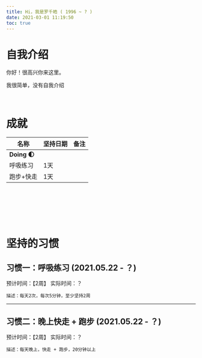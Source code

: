 ```yaml
---
title: Hi，我是罗千皓 ( 1996 ~ ? )
date: 2021-03-01 11:19:50
toc: true
---
```


# 自我介绍
你好！很高兴你来这里。

我很简单，没有自我介绍


<br>


# 成就

| 名称        | 坚持日期 | 备注 |
| ----------- | -------- | ---- |
| **Doing 🌓** |          |      |
| 呼吸练习    | 1天      |      |
| 跑步+快走   | 1天      |      |


<br>
<br>
<br>
<br>
<br>

# 坚持的习惯
## 习惯一：呼吸练习 (2021.05.22 - ？)
预计时间：【2周】
实际时间：？
```
描述：每天2次，每次5分钟，至少坚持2周
```
<!-- ### 从前的记录

<details>
    <summary> 展开阅读 </summary>

4.1 正念呼吸：70次
4.2 正念呼吸：80次
4.3 正念呼吸：60次

4.4 周一，正念呼吸：忘
4.6 周二，正念呼吸：忘
4.7 周三，正念呼吸：忘
4.8 周四，正念呼吸：忘
4.9 周五，正念呼吸：20次
4.10 周六，正念呼吸：10次，但是可以更快地进入状态了
4.11 周日，正念呼吸：忘

4.12 周一，正念呼吸：忘
4.13 周二，正念呼吸：忘
4.14 周三，正念呼吸：忘
4.15 周四，正念呼吸：81次，感觉很好，在60次左右进入状态，感觉整个人缩小了
4.16 周五，正念呼吸：101次，感冒，在60次左右进入状态
4.17 周六，正念呼吸：81次，感冒影响状态，但我在正念中记录完了这句话
4.18 周日，正念呼吸：忘


4.19 周一，正念呼吸：30-50次，尝试了活动中正念，并想到了一个方法（说出自己在做什么）
4.20 周二，正念呼吸：忘
4.21 周三，正念呼吸：忘
4.22 周四，正念呼吸：忘
4.23 周五，正念呼吸：忘
4.24 周六，正念呼吸：81次，感冒影响状态，但我在正念中记录完了这句话

</details>


### 新的记录
第一天：5.22 周六，呼吸练习2次
 -->

---

## 习惯二：晚上快走 + 跑步 (2021.05.22 - ？)
预计时间：【2周】
实际时间：？
```
描述：每天晚上，快走 + 跑步，20分钟以上
```
<!-- ### 新的记录
<details>
    <summary> 展开阅读 </summary>
第一天：5.22 周六，快走 + 跑步，30分钟

</details> -->
